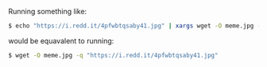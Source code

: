 
Running something like:
```bash
$ echo "https://i.redd.it/4pfwbtqsaby41.jpg" | xargs wget -O meme.jpg -q
```
would be equavalent to running:
```bash
$ wget -O meme.jpg -q "https://i.redd.it/4pfwbtqsaby41.jpg"
```